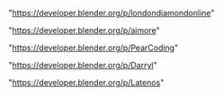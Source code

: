 "https://developer.blender.org/p/londondiamondonline"

"https://developer.blender.org/p/aimore"

"https://developer.blender.org/p/PearCoding"

"https://developer.blender.org/p/Darryl"

"https://developer.blender.org/p/Latenos"

 
